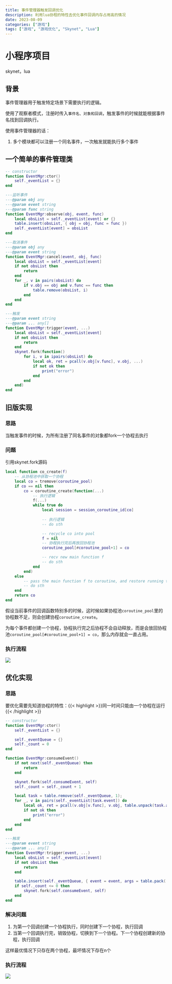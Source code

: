 ```yaml
---
title: 事件管理器触发回调优化
description: 利用lua协程的特性去优化事件回调内存占用高的情况
date: 2023-08-09
categories: ["游戏"]
tags: ["游戏", "游戏优化", "Skynet", "Lua"]
---
```


# 小程序项目

skynet，lua

## 背景

事件管理器用于触发特定场景下需要执行的逻辑。

使用了观察者模式，注册时传入`事件名、对象和回调`，触发事件的时候就能根据事件名找到回调执行。

使用事件管理器的话：

1. 多个模块都可以注册一个同名事件，一次触发就能执行多个事件

## 一个简单的事件管理类

```lua
-- constructor
function EventMgr:ctor()
    self._eventList = {}
end

---监听事件
---@param obj any
---@param event string
---@param func string
function EventMgr:observe(obj, event, func)
    local obsList = self._eventList[event] or {}
    table.insert(obsList, { obj = obj, func = func })
    self._eventList[event] = obsList
end

---取消事件
---@param obj any
---@param event string
function EventMgr:cancel(event, obj, func)
    local obsList = self._eventList[event]
    if not obsList then
        return
    end
    for _, v in pairs(obsList) do
        if v.obj == obj and v.func == func then
            table.remove(obsList, i)
        end
    end
end

---触发
---@param event string
---@param ... any[]
function EventMgr:trigger(event, ...)
    local obsList = self._eventList[event]
    if not obsList then
        return
    end
    skynet.fork(function()
        for i, v in ipairs(obsList) do
            local ok, ret = pcall(v.obj[v.func], v.obj, ...)
            if not ok then
                print("error")
            end
        end
    end)
end

```



## 旧版实现

### 思路

当触发事件的时候，为所有注册了同名事件的对象都fork一个协程去执行

### 问题

引用skynet.fork源码

```lua
local function co_create(f)
    -- 从协程池中获取一个协程
    local co = tremove(coroutine_pool)
    if co == nil then
        co = coroutine_create(function(...)
            -- 执行逻辑
            f(...)
            while true do
                local session = session_coroutine_id[co]
                
                -- 执行逻辑
                -- do sth

                -- recycle co into pool
                f = nil
                -- 协程执行完后再放回协程池
                coroutine_pool[#coroutine_pool+1] = co

                -- recv new main function f
                -- do sth
            end
        end)
    else
        -- pass the main function f to coroutine, and restore running thread
        -- do sth
    end
    return co
end
```



假设当前事件的回调函数特别多的时候，这时候如果协程池`coroutine_pool`里的协程数不足，则会创建协程`coroutine_create`。

为每个事件都创建一个协程，协程执行完之后协程不会自动释放，而是会放回协程池`coroutine_pool[#coroutine_pool+1] = co`，那么内存就会一直占用。

### 执行流程

![](/perf/事件管理_未优化.png)

## 优化实现

### 思路

要优化需要先知道协程的特性：{{< highlight >}}同一时间只能由一个协程在运行{{< /highlight >}}


```lua
-- constructor
function EventMgr:ctor()
    self._eventList = {}

    self._eventQueue = {}
    self._count = 0
end

function EventMgr:consumeEvent()
    if not next(self._eventQueue) then
        return
    end

    skynet.fork(self.consumeEvent, self)
    self._count = self._count + 1

    local task = table.remove(self._eventQueue, 1);
    for _, v in pairs(self._eventList[task.event]) do
        local ok, ret = pcall(v.obj[v.func], v.obj, table.unpack(task.args))
        if not ok then
            print("error")
        end
    end
end

---触发
---@param event string
---@param ... any[]
function EventMgr:trigger(event, ...)
    local obsList = self._eventList[event]
    if not obsList then
        return
    end

    table.insert(self._eventQueue, { event = event, args = table.pack(...) })
    if self._count <= 0 then
        skynet.fork(self.consumeEvent, self)
    end
end
```



### 解决问题

1. 为第一个回调创建一个协程执行，同时创建下一个协程，执行回调
2. 当第一个回调执行完，销毁协程，切换到下一个协程。下一个协程创建新的协程，执行回调

这样最优情况下只存在两个协程，最坏情况下存在n个



### 执行流程

![](/perf/事件管理.png)